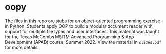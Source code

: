 # oopy
The files in this repo are stubs for an object-oriented programming exercise in Python. Students apply OOP to build a modular document reader with support for multiple file types and user interfaces. This material was taught for the Texas McCombs MSITM Advanced Programming & App Development (APAD) course, Summer 2022. View the material in `slides.pdf` for more details.
